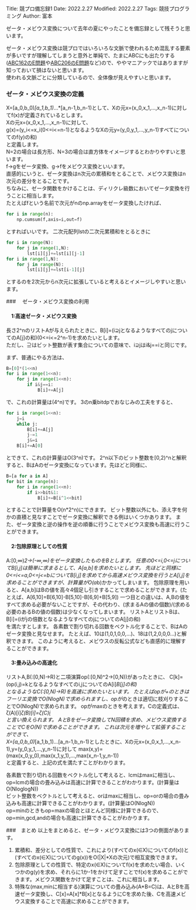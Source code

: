 Title: 競プロ備忘録1
Date: 2022.2.27
Modified: 2022.2.27
Tags: 競技プログラミング
Author: 富本

<!-- PELICAN_BEGIN_SUMMARY -->
ゼータ・メビウス変換について去年の夏にやったことを備忘録として残そうと思います。
<!-- PELICAN_END_SUMMARY -->


ゼータ・メビウス変換は競プロではいろいろな文脈で使われるため混乱する要素が多いですが理解してしまうと意外と単純で、たまにABCにも出たりする([ABC162のE問題](https://atcoder.jp/contests/abc162/tasks/abc162_e)や[ABC206のE問題](https://atcoder.jp/contests/abc206/tasks/abc206_e)など)ので、ややマニアックではありますが知っておいて損はないと思います。<br>
使われる文脈ごとに分類しているので、全体像が見えやすいと思います。

### ゼータ・メビウス変換の定義

X=[a_0,b_0)*[a_1,b_1)*...*[a_n-1,b_n-1)として、Xの元x=(x_0,x_1,...,x_n-1)に対してf(x)が定義されているとします。<br>
Xの元x=(x_0,x_1,...,x_n-1)に対して、<br>
g(x)=(y_i<=x_i(0<=i<=n-1)となるようなXの元y=(y_0,y_1,...,y_n-1)すべてについてのf(y)の和)<br>
と定義します。<br>
N=2の場合は長方形、N=3の場合は直方体をイメージするとわかりやすいと思います。<br>
f→gをゼータ変換、g→fをメビウス変換といいます。<br>
直感的にいうと、ゼータ変換はn次元の累積和をとることで、メビウス変換はn次元の差分をとることです。<br>
ちなみに、ゼータ関数をかけることは、ディリクレ級数においてゼータ変換を行うことに相当します。<br>
たとえばfという名前で次元がnのnp.arrayをゼータ変換したければ、<br>
```python
for i in range(n):
    np.cumsum(f,axis=i,out=f)
```
とすればいいです。
二次元配列lstの二次元累積和をとるときに<br>
```python
for i in range(N):
    for j in range(1,N):
        lst[i][j]+=lst[i][j-1]
for i in range(1,N):
    for j in range(N):
        lst[i][j]+=lst[i-1][j]
```
とするのを2次元からn次元に拡張していると考えるとイメージしやすいと思います。


###　 ゼータ・メビウス変換の利用

#### 　1:高速ゼータ・メビウス変換

長さ2^nのリストAが与えられたときに、B[i]=(i⊇jとなるようなすべてのjについてのA[j]の和)(0<=i<=2^n-1)を求めたいとします。<br>
ただし、⊇はビット整数が表す集合についての意味で、i⊇jはi&j==iと同じです。

まず、普通にやる方法は、
```python
B=[0]*(1<<n)
for i in range(1<<n):
    for j in range(1<<n):
        if i&j==i:
            B[i]+=A[j]
```
で、これの計算量は(4^n)です。
3のn乗bitdpでおなじみの工夫をすると、
```python
for i in range(1<<n):
    j=i
    while j:
        B[i]+=A[j]
        j-=1
        j&=i
    B[i]+=A[0]
```
とできて、これの計算量はO(3^n)です。
2^n以下のビット整数を[0,2)^nと解釈すると、BはAのゼータ変換になっています。先ほどと同様に、
```python
B=[a for a in A]
for bit in range(n):
    for i in range(1<<n):
        if i>>bit&1:
            B[i]+=B[i^1<<bit]
```
とすることで計算量をO(n*2^n)にできます。
ビット整数以外にも、添え字を何かの直積と見なすことでゼータ変換に解釈できる例はいくつかあります。
また、ゼータ変換と逆の操作を逆の順番に行うことでメビウス変換も高速に行うことができます。

#### 　2:包除原理としての性質

A:[0,∞)*2→(-∞,∞)をゼータ変換したものをBとします。
任意の0<=i,0<=jについてB[i,j]は簡単に求まるとして、A[a,b]を求めたいとします。
先ほどと同様に0<=i<=a,0<=j<=bについてB[i,j]を求めてから高速メビウス変換を行うとA[i,j]を求めることができますが、計算量がO(a*b)かかってしまいます。
包除原理を用いると、A[a,b]はBの値を高々4個足し引きすることで求めることができます。(たとえば、A[6,10]=B[6,10]-B[5,10]-B[6,9]+B[5,9])
一つ目との違いは、A,Bの値をすべて求める必要がないことですが、その代わり、(求まるAの値の個数)/(求める必要のあるBの値の個数)は少なくなってしまいます。
リストAとリストBは、<br>
B[i]=(iがjの倍数となるようなすべてのjについてのA[j]の和)<br>
を満たすとします。
各素数で割り切れる回数をベクトル化することで、BはAのゼータ変換と見なせます。
たとえば、10は(1,0,1,0,0,...)、18は(1,2,0,0,0...)と解釈できます。
このように考えると、メビウスの反転公式なども直感的に理解することができます。

#### 　3:畳み込みの高速化

リストA,B(:[0,N)→R)と二項演算op(:[0,N)^2→[0,N))があったときに、
C[k]=(op(i,j)=kとなるようなすべてのi,jについてのA[i]*B[j]の和)<br>
となるようなC(:[0,N)→R)を高速に求めたいといます。
たとえばopが+のときはフーリエ変換でO(NlogN)で求められますし、opが*のときは適切に枝刈りすることでO(NlogN)で求められます。
opがmaxのときを考えます。Cの定義式は、<br>
ζ(A)[i]*ζ(B)[i]=ζ(C)[i](0<=i<=N-1)<br>
と言い換えられます。
AとBをゼータ変換してN回積を求め、メビウス変換することでCをO(N)で求めることができます。
これは次元を増やして拡張することができて、<br>
X=[a_0,b_0)*[a_1,b_1)*...*[a_n-1,b_n-1)としたときに、Xの元x=(x_0,x_1,...,x_n-1),y=(y_0,y_1,...,y_n-1)に対して
max(x,y)=(max(x_0,y_0),max(x_1,y_1),...,max(x_n-1,y_n-1))<br>
と定義すると、上記の式を満たすことがわかります。

各素数で割り切れる回数をベクトル化して考えると、lcmはmaxに相当し、op=lcmの場合の畳み込みは高速に計算できることがわかります。(計算量はO(NloglogN))<br>
ビット整数をベクトルとして考えると、orはmaxに相当し、op=orの場合の畳み込みも高速に計算できることがわかります。(計算量はO(NlogN))<br>
op=minのときもop=maxの場合とほとんど同様に計算できるので、op=min,gcd,andの場合も高速に計算できることがわかります。


###　まとめ
以上をまとめると、ゼータ・メビウス変換には3つの側面があります。<br>

1. 累積和、差分としての性質で、これにより(すべてのx(∈X)についてのf(x))と(すべてのx(∈X)についてのg(x))をO(|X|*Xの次元)で相互変換できます。
2. 包除原理としての性質で、特定のx(∈X)についてf(x)を求めたい場合、いくつかのg(y)を求め、それらに1か-1をかけて足すことでf(x)を求めることができます。メビウス関数をかけて足すことは、これに相当します。
3. 特殊な(max,minに相当する)演算についての畳み込み(A*B=C)は、AとBを高速ゼータ変換し、C[x]=A[x]*B[x]となるようにCを求めた後、Cを高速メビウス変換することで高速に求めることができます。

